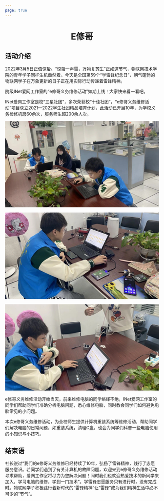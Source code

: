 ```yaml
---
page: true
---
```


<h1 align="center">E修哥</h1>

## 活动介绍

2022年3月5日正值惊蛰。“惊蛰一声雷，万物复苏生”正如这节气，物联网技术学院的青年学子同样生机盎然着。今天是全国第59个“学雷锋纪念日”，朝气蓬勃的物联网学子在万象更新的日子正在用实际行动传递着雷锋精神。

院级INet爱网工作室的“e修哥义务维修活动”如期上线！大家快来看一看吧。

INet爱网工作室是校“三星社团”，多次荣获校“十佳社团”，“e修哥义务维修活动”项目获立2021—2022学生社团精品培育计划，此活动已开展10年，为学校义务检修机房60余次，服务师生超200余人次。

![step1](./img/brother-e/step1.jpg)

![step2](./img/brother-e/step2.jpg)

![step3](./img/brother-e/step3.jpg)

e修哥义务维修活动开始当天，前来维修电脑的同学络绎不绝，INet爱网工作室的同学们帮助同学们准确分析电脑问题，悉心维修电脑，同时教会同学们如何避免电脑常见的小问题。

本次e修哥义务维修活动，为全校师生提供计算机重装系统等维修活动，帮助同学们解决电脑的日常问题，如重装系统，清理C盘，也会为同学们科普一些电脑使用的小知识与小技巧。

## 结束语

社长说过“我们的e修哥义务维修已经持续了10年，弘扬了雷锋精神，践行了志愿服务意识。若同学们遇到了有关计算机的故障问题，欢迎来到e修哥义务维修活动寻求帮助，爱网工作室将尽力为您解决问题！同时我们也欢迎热爱技术的新同学来加入，学习电脑的维修，学到一门技术”。学雷锋志愿服务只有进行时，没有完成时。物联网学子积极践行着新时代的“雷锋精神”让“雷锋”成为我们精神生活中必不可少的“节气”。
